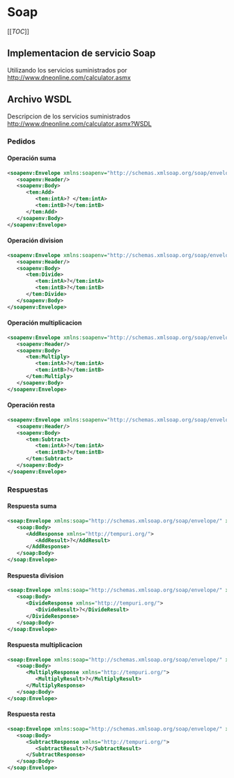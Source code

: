 # Soap

[[_TOC_]]

## Implementacion de servicio Soap

Utilizando los servicios suministrados por http://www.dneonline.com/calculator.asmx

## Archivo WSDL

Descripcion de los servicios suministrados http://www.dneonline.com/calculator.asmx?WSDL

### Pedidos

#### Operación suma

```xml
<soapenv:Envelope xmlns:soapenv="http://schemas.xmlsoap.org/soap/envelope/"xmlns:tem="http://tempuri.org/">
   <soapenv:Header/>
   <soapenv:Body>
      <tem:Add>
         <tem:intA>? </tem:intA>
         <tem:intB>?</tem:intB>
      </tem:Add>
   </soapenv:Body>
</soapenv:Envelope>
```

####  Operación division 

```xml
<soapenv:Envelope xmlns:soapenv="http://schemas.xmlsoap.org/soap/envelope/" xmlns:tem="http://tempuri.org/">
   <soapenv:Header/>
   <soapenv:Body>
      <tem:Divide>
         <tem:intA>?</tem:intA>
         <tem:intB>?</tem:intB>
      </tem:Divide>
   </soapenv:Body>
</soapenv:Envelope>
```

####  Operación multiplicacion

```xml
<soapenv:Envelope xmlns:soapenv="http://schemas.xmlsoap.org/soap/envelope/" xmlns:tem="http://tempuri.org/">
   <soapenv:Header/>
   <soapenv:Body>
      <tem:Multiply>
         <tem:intA>?</tem:intA>
         <tem:intB>?</tem:intB>
      </tem:Multiply>
   </soapenv:Body>
</soapenv:Envelope>
```

####  Operación resta 

```xml
<soapenv:Envelope xmlns:soapenv="http://schemas.xmlsoap.org/soap/envelope/" xmlns:tem="http://tempuri.org/">
   <soapenv:Header/>
   <soapenv:Body>
      <tem:Subtract>
         <tem:intA>?</tem:intA>
         <tem:intB>?</tem:intB>
      </tem:Subtract>
   </soapenv:Body>
</soapenv:Envelope>
```

### Respuestas

#### Respuesta suma

```xml
<soap:Envelope xmlns:soap="http://schemas.xmlsoap.org/soap/envelope/" xmlns:xsi="http://www.w3.org/2001/XMLSchema-instance" xmlns:xsd="http://www.w3.org/2001/XMLSchema">
   <soap:Body>
      <AddResponse xmlns="http://tempuri.org/">
         <AddResult>?</AddResult>
      </AddResponse>
   </soap:Body>
</soap:Envelope>
```

#### Respuesta division

```xml
<soap:Envelope xmlns:soap="http://schemas.xmlsoap.org/soap/envelope/" xmlns:xsi="http://www.w3.org/2001/XMLSchema-instance" xmlns:xsd="http://www.w3.org/2001/XMLSchema">
   <soap:Body>
      <DivideResponse xmlns="http://tempuri.org/">
         <DivideResult>?</DivideResult>
      </DivideResponse>
   </soap:Body>
</soap:Envelope>
```

#### Respuesta multiplicacion

```xml
<soap:Envelope xmlns:soap="http://schemas.xmlsoap.org/soap/envelope/" xmlns:xsi="http://www.w3.org/2001/XMLSchema-instance" xmlns:xsd="http://www.w3.org/2001/XMLSchema">
   <soap:Body>
      <MultiplyResponse xmlns="http://tempuri.org/">
         <MultiplyResult>?</MultiplyResult>
      </MultiplyResponse>
   </soap:Body>
</soap:Envelope>
```

#### Respuesta resta

```xml
<soap:Envelope xmlns:soap="http://schemas.xmlsoap.org/soap/envelope/" xmlns:xsi="http://www.w3.org/2001/XMLSchema-instance" xmlns:xsd="http://www.w3.org/2001/XMLSchema">
   <soap:Body>
      <SubtractResponse xmlns="http://tempuri.org/">
         <SubtractResult>?</SubtractResult>
      </SubtractResponse>
   </soap:Body>
</soap:Envelope>
```

